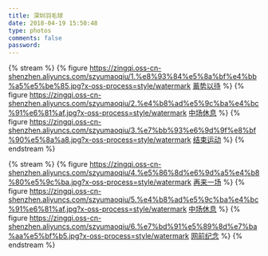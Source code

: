 ```yaml
---
title: 深圳羽毛球
date: 2018-04-19 15:50:48
type: photos
comments: false
password:
---
```





{% stream %}
{% figure 
https://zingqi.oss-cn-shenzhen.aliyuncs.com/szyumaoqiu/1.%e8%93%84%e5%8a%bf%e4%bb%a5%e5%be%85.jpg?x-oss-process=style/watermark
[蓄势以待](https://zingqi.oss-cn-shenzhen.aliyuncs.com/szyumaoqiu/1.%e8%93%84%e5%8a%bf%e4%bb%a5%e5%be%85.jpg?x-oss-process=style/watermark)
%}
{% figure 
https://zingqi.oss-cn-shenzhen.aliyuncs.com/szyumaoqiu/2.%e4%b8%ad%e5%9c%ba%e4%bc%91%e6%81%af.jpg?x-oss-process=style/watermark
[中场休息](https://zingqi.oss-cn-shenzhen.aliyuncs.com/szyumaoqiu/2.%e4%b8%ad%e5%9c%ba%e4%bc%91%e6%81%af.jpg?x-oss-process=style/watermark)
%}
{% figure 
https://zingqi.oss-cn-shenzhen.aliyuncs.com/szyumaoqiu/3.%e7%bb%93%e6%9d%9f%e8%bf%90%e5%8a%a8.jpg?x-oss-process=style/watermark
[结束运动](https://zingqi.oss-cn-shenzhen.aliyuncs.com/szyumaoqiu/3.%e7%bb%93%e6%9d%9f%e8%bf%90%e5%8a%a8.jpg?x-oss-process=style/watermark)
%}
{% endstream %}


{% stream %}
{% figure 
https://zingqi.oss-cn-shenzhen.aliyuncs.com/szyumaoqiu/4.%e5%86%8d%e6%9d%a5%e4%b8%80%e5%9c%ba.jpg?x-oss-process=style/watermark
[再来一场](https://zingqi.oss-cn-shenzhen.aliyuncs.com/szyumaoqiu/4.%e5%86%8d%e6%9d%a5%e4%b8%80%e5%9c%ba.jpg?x-oss-process=style/watermark)
%}
{% figure 
https://zingqi.oss-cn-shenzhen.aliyuncs.com/szyumaoqiu/5.%e4%b8%ad%e5%9c%ba%e4%bc%91%e6%81%af.jpg?x-oss-process=style/watermark
[中场休息](https://zingqi.oss-cn-shenzhen.aliyuncs.com/szyumaoqiu/5.%e4%b8%ad%e5%9c%ba%e4%bc%91%e6%81%af.jpg?x-oss-process=style/watermark)
%}
{% figure 
https://zingqi.oss-cn-shenzhen.aliyuncs.com/szyumaoqiu/6.%e7%bd%91%e5%89%8d%e7%ba%aa%e5%bf%b5.jpg?x-oss-process=style/watermark
[网前纪念](https://zingqi.oss-cn-shenzhen.aliyuncs.com/szyumaoqiu/6.%e7%bd%91%e5%89%8d%e7%ba%aa%e5%bf%b5.jpg?x-oss-process=style/watermark)
%}
{% endstream %}

